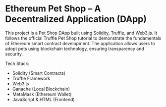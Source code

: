 # Ethereum Pet Shop – A Decentralized Application (DApp)

This project is a Pet Shop DApp built using Solidity, Truffle, and Web3.js. It follows the official Truffle Pet Shop tutorial to demonstrate the fundamentals of Ethereum smart contract development. The application allows users to adopt pets using blockchain technology, ensuring transparency and security.

Tech Stack:
- Solidity (Smart Contracts)
- Truffle Framework
- Web3.js
- Ganache (Local Blockchain)
- MetaMask (Ethereum Wallet)
- JavaScript & HTML (Frontend)


